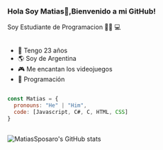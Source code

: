 ### Hola Soy Matias👋,Bienvenido a mi GitHub!


Soy Estudiante de Programacion :man_technologist:
💻 

##

- :robot: Tengo 23 años
- :earth_americas: Soy de Argentina 
- :video_game: Me encantan los videojuegos
- :blue_heart: Programación
##

```javascript
const Matias = {
  pronouns: "He" | "Him",
  code: [Javascript, C#, C, HTML, CSS]
}
```
##
![MatiasSposaro's GitHub stats](https://github-readme-stats.vercel.app/api?username=MatiasSposaro1&show_icons=true&theme=radical)
<!--
**MatiasSposaro1/MatiasSposaro1** is a ✨ _special_ ✨ repository because its `README.md` (this file) appears on your GitHub profile.

Here are some ideas to get you started:

- 🔭 I’m currently working on ...
- 🌱 I’m currently learning ...
- 👯 I’m looking to collaborate on ...
- 🤔 I’m looking for help with ...
- 💬 Ask me about ...
- 📫 How to reach me: ...
- 😄 Pronouns: ...
- ⚡ Fun fact: ...
-->
